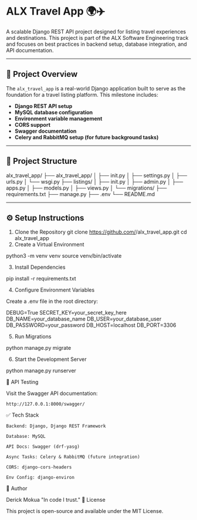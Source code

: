 # ALX Travel App 🌍✈️

A scalable Django REST API project designed for listing travel experiences and destinations. This project is part of the ALX Software Engineering track and focuses on best practices in backend setup, database integration, and API documentation.

---

## 🚀 Project Overview

The `alx_travel_app` is a real-world Django application built to serve as the foundation for a travel listing platform. This milestone includes:

- **Django REST API setup**
- **MySQL database configuration**
- **Environment variable management**
- **CORS support**
- **Swagger documentation**
- **Celery and RabbitMQ setup (for future background tasks)**

---

## 📁 Project Structure

alx_travel_app/
├── alx_travel_app/
│ ├── init.py
│ ├── settings.py
│ ├── urls.py
│ └── wsgi.py
├── listings/
│ ├── init.py
│ ├── admin.py
│ ├── apps.py
│ ├── models.py
│ ├── views.py
│ └── migrations/
├── requirements.txt
├── manage.py
├── .env
└── README.md

---

## ⚙️ Setup Instructions

1. Clone the Repository
git clone https://github.com/<your-username>/alx_travel_app.git
cd alx_travel_app
2. Create a Virtual Environment

python3 -m venv venv
source venv/bin/activate

3. Install Dependencies

pip install -r requirements.txt

4. Configure Environment Variables

Create a .env file in the root directory:

DEBUG=True
SECRET_KEY=your_secret_key_here
DB_NAME=your_database_name
DB_USER=your_database_user
DB_PASSWORD=your_password
DB_HOST=localhost
DB_PORT=3306

5. Run Migrations

python manage.py migrate

6. Start the Development Server

python manage.py runserver

🧪 API Testing

Visit the Swagger API documentation:

    http://127.0.0.1:8000/swagger/

✅ Tech Stack

    Backend: Django, Django REST Framework

    Database: MySQL

    API Docs: Swagger (drf-yasg)

    Async Tasks: Celery & RabbitMQ (future integration)

    CORS: django-cors-headers

    Env Config: django-environ

🤝 Author

Derick Mokua
"In code I trust."
📝 License

This project is open-source and available under the MIT License.
